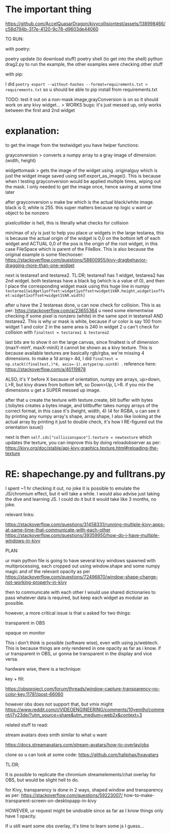 # The important thing

https://github.com/AccelQuasarDragon/kivycollisiontest/assets/138998466/c58d794b-317e-4120-9c78-d9603de44060

TO RUN:

with poetry:

poetry update (to download stuff)
poetry shell (to get into the shell)
python drag2.py to run the example, the other examples were checking other stuff

with pip:

I did `poetry export --without-hashes --format=requirements.txt > requirements.txt` so u should be able to pip install from requirements.txt

TODO:
    test it out on a non-mask image,grayConversion is on so it should work on any kivy widget... > WORKS
    bugs: it's just messed up, only works between the first and 2nd widget

# explanation:


to get the image from the testwidget you have helper functions:  

grayconversion > converts a numpy array to a gray image of dimension: (width, height) 

widgettomask > gets the image of the widget using .originalguy which is just the widget image saved using self.export_as_image(). This is because when I testing grayconversion would be applied multiple times, wiping out the mask. I only needed to get the image once, hence saving at some time later

after grayconversion u make bw which is the actual black/white image. black is 0, white is 255. this super matters because np logic u want ur object to be nonzero 

pixelcollider is hell, this is literally what checks for collision

min/max of x/y is just to help you place ur widgets in the large testarea, this is because the actual origin of the widget is 0,0 on the bottom left of each widget and ACTUAL 0,0 of the pos is the origin of the root widget, in this case FileSpace which is parent of the FileBox. This is also because the original example is some filechooser: https://stackoverflow.com/questions/58800955/kivy-dragbehavior-dragging-more-than-one-widget

next is testarea1 and testarea2. TL:DR; testarea1 has 1 widget, testarea2 has 2nd widget. both testareas have a black bg (which is a value of 0), and then I place the corresponding widget mask using this huge line in numpy `testarea1[widget1yoffset:widget1yoffset+widget1VAR.height,widget1xoffset:widget1xoffset+widget1VAR.width]`

after u have the 2 testareas done, u can now check for collision. This is as per:  https://stackoverflow.com/a/23655364 
u need some elementwise checking if some pixel is nonzero (white) in the same spot in testarea1 AND testarea2. This is why ur mask is white, because if ur color is say 100 from widget 1 and color 2 in the same area is 240 in widget 2 u can't check for collision with `finaltest = testarea1 & testarea2`

last bits are to show it on the large canvas, since finaltest is of dimension (maxY-minY, maxX-minX) it cannot be shown as a kivy texture. This is because available textures are basically rgb/rgba, we're missing 4 dimensions. to make a 1d array> 4d, I did `finaltest = np.stack((finaltest,)*4, axis=-1).astype(np.uint8) `. reference here: https://stackoverflow.com/a/40119878 

ALSO, it's Y before X because of orientation, numpy are arrays, up>down, L>R, but kivy draws from bottom left, so Down>Up, L>R. if you mix the dimensions u get a SUPER messed up image.

after that u create the texture with texture.create, blit buffer with bytes (.tobytes creates a bytes image, and blitbuffer takes numpy arrays of the correct format, in this case it's (height, width, 4) (4 for RGBA, u can see it by printing any numpy array's shape, array.shape, I also like looking at the actual array by printing it just to double check, it's how I RE-figured out the orientation issue))

next is then `self.ids["collisionspace"].texture = newtexture` which updates the texture, you can improve this by doing reloadobserver as per: https://kivy.org/doc/stable/api-kivy.graphics.texture.html#reloading-the-texture


# RE: shapechange.py and fulltrans.py

I spent ~1 hr checking it out, no joke it is possible to emulate the JS/chromium effect, but it will take a while. I would also advise just taking the dive and learning JS. I could do it but it would take like 3 months, no joke. 

relevant links:

https://stackoverflow.com/questions/31458331/running-multiple-kivy-apps-at-same-time-that-communicate-with-each-other
https://stackoverflow.com/questions/39359950/how-do-i-have-multiple-windows-in-kivy

PLAN:

ur main python file is going to have several kivy windows spawned with multiprocessing, each cropped out using window.shape and some numpy magic and of the relevant opacity as per 
https://stackoverflow.com/questions/72496870/window-shape-change-not-working-properly-in-kivy

then to communicate with each other I would use shared dictionaries to pass whatever data is required, but keep each widget as modular as possible.

however, a more critical issue is that u asked for two things:

transparent in OBS

opaque on monitor

This i don't think is possible (software wise), even with using js/webtech. This is because things are only rendered in one opacity as far as i know. if ur transparent in OBS, ur gonna be transparent in the display and vice versa.

hardware wise, there is a technique: 

key + fill:

https://obsproject.com/forum/threads/window-capture-transparency-no-color-key.11781/post-66060

however obs does not support that, but vmix might
https://www.reddit.com/r/VIDEOENGINEERING/comments/10yem9v/comment/j7y23de/?utm_source=share&utm_medium=web2x&context=3

related stuff to read:

stream avatars does smth similar to what u want

https://docs.streamavatars.com/stream-avatars/how-to-overlay/obs

clone so u can look at some code: https://github.com/haliphax/hxavatars


TL:DR;

It is possible to replicate the chromium streamelements/chat overlay 
for OBS, but would be slight hell to do.

for Kivy, transparency is done in 2 ways, shaped window and 
transparency as per: https://stackoverflow.com/questions/59223007/
how-to-make-transparent-screen-on-desktopapp-in-kivy

HOWEVER, ur request might be undoable since as far as I know things 
only have 1 opacity.

If u still want some obs overlay, it's time to learn some js I guess...